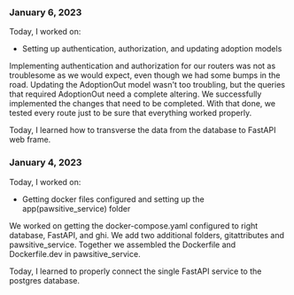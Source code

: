 ### January 6, 2023

Today, I worked on:

* Setting up authentication, authorization, and updating adoption models

Implementing authentication and authorization for our routers was not as troublesome as we would expect, even though we had some bumps in the road. Updating the AdoptionOut model wasn't too troubling, but the queries that required AdoptionOut need a complete altering. We successfully implemented the changes that need to be completed. With that done, we tested every route just to be sure that everything worked properly.

Today, I learned how to transverse the data from the database to FastAPI web frame.

### January 4, 2023

Today, I worked on:

* Getting docker files configured and setting up the app(pawsitive_service) folder

We worked on getting the docker-compose.yaml configured to right database, FastAPI, and ghi. We add two additional folders, gitattributes and pawsitive_service. Together we assembled the Dockerfile and Dockerfile.dev in pawsitive_service.

Today, I learned to properly connect the single FastAPI service to the postgres database.
